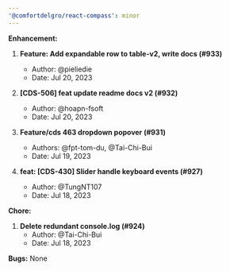 ```yaml
---
'@comfortdelgro/react-compass': minor
---
```


**Enhancement:**

1. **Feature: Add expandable row to table-v2, write docs (#933)**

   - Author: @pieliedie
   - Date: Jul 20, 2023

2. **[CDS-506] feat update readme docs v2 (#932)**

   - Author: @hoapn-fsoft
   - Date: Jul 20, 2023

3. **Feature/cds 463 dropdown popover (#931)**

   - Authors: @fpt-tom-du, @Tai-Chi-Bui
   - Date: Jul 19, 2023

4. **feat: [CDS-430] Slider handle keyboard events (#927)**
   - Author: @TungNT107
   - Date: Jul 18, 2023

**Chore:**

1. **Delete redundant console.log (#924)**
   - Author: @Tai-Chi-Bui
   - Date: Jul 18, 2023

**Bugs:**
None
